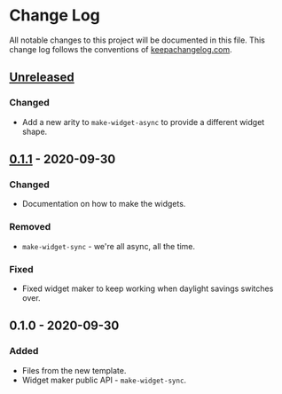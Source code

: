 # Change Log
All notable changes to this project will be documented in this file. This change log follows the conventions of [keepachangelog.com](http://keepachangelog.com/).

## [Unreleased]
### Changed
- Add a new arity to `make-widget-async` to provide a different widget shape.

## [0.1.1] - 2020-09-30
### Changed
- Documentation on how to make the widgets.

### Removed
- `make-widget-sync` - we're all async, all the time.

### Fixed
- Fixed widget maker to keep working when daylight savings switches over.

## 0.1.0 - 2020-09-30
### Added
- Files from the new template.
- Widget maker public API - `make-widget-sync`.

[Unreleased]: https://github.com/your-name/lp/compare/0.1.1...HEAD
[0.1.1]: https://github.com/your-name/lp/compare/0.1.0...0.1.1
